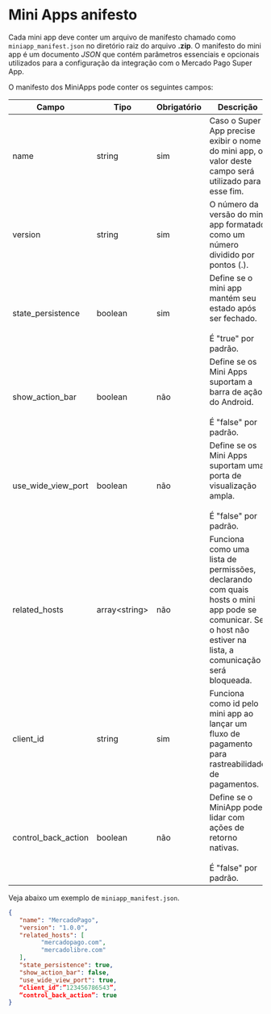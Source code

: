 # Mini Apps anifesto

Cada mini app deve conter um arquivo de manifesto chamado como `miniapp_manifest.json` no diretório raiz do arquivo **.zip**. O manifesto do mini app é um documento _JSON_ que contém parâmetros essenciais e opcionais utilizados para a configuração da integração com o Mercado Pago Super App.

O manifesto dos MiniApps pode conter os seguintes campos:

| Campo  | Tipo  | Obrigatório | Descrição |
| --- | --- | --- | --- |
| name | string | sim | Caso o Super App precise exibir o nome do mini app, o valor deste campo será utilizado para esse fim. | 
| version | string | sim | O número da versão do mini app formatado como um número dividido por pontos (.). | 
| state_persistence | boolean | sim | Define se o mini app mantém seu estado após ser fechado. <br><br> É "true" por padrão. | 
| show_action_bar | boolean | não | Define se os Mini Apps suportam a barra de ação do Android. <br><br> É "false" por padrão. | 
| use_wide_view_port | boolean | não | Define se os Mini Apps suportam uma porta de visualização ampla. <br><br> É "false" por padrão. | 
| related_hosts | array&lt;string&gt;   | não | Funciona como uma lista de permissões, declarando com quais hosts o mini app pode se comunicar. Se o host não estiver na lista, a comunicação será bloqueada. | 
| client_id | string | sim | Funciona como id pelo mini app ao lançar um fluxo de pagamento para rastreabilidade de pagamentos. | 
| control_back_action | boolean | não | Define se o MiniApp pode lidar com ações de retorno nativas. <br><br> É "false" por padrão. | 

Veja abaixo um exemplo de `miniapp_manifest.json`.

```json
{
   "name": "MercadoPago",
   "version": "1.0.0",
   "related_hosts": [
  	     "mercadopago.com",
	     "mercadolibre.com"
   ],
   "state_persistence": true,
   "show_action_bar": false,
   "use_wide_view_port": true,
   “client_id”:”123456786543”,
   “control_back_action”: true
}
```